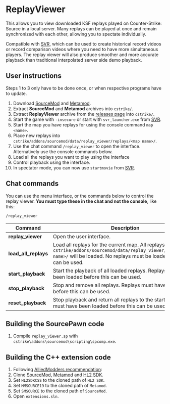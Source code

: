 # ReplayViewer

This allows you to view downloaded KSF replays played on Counter-Strike: Source in a local server. Many replays can be played at once and remain synchronized with each other, allowing you to spectate individually.

Compatible with [SVR](https://github.com/crashfort/SourceDemoRender/), which can be used to create historical record videos or record comparison videos where you need to have more simultaneous players. The replay viewer will also produce smoother and more accurate playback than traditional interpolated server side demo playback.

## User instructions

Steps 1 to 3 only have to be done once, or when respective programs have to update.

1. Download [SourceMod](https://www.sourcemod.net/downloads.php) and [Metamod](https://www.metamodsource.net/).
2. Extract **SourceMod** and **Metamod** archives into `cstrike/`.
3. Extract **ReplayViewer** archive from the [releases page](https://github.com/crashfort/ReplayViewer/releases) into `cstrike/`.
4. Start the game with `-insecure` or start with `svr_launcher.exe` from [SVR](https://github.com/crashfort/SourceDemoRender/).
5. Start the map you have replays for using the console command `map <name>`.
6. Place new replays into `cstrike/addons/sourcemod/data/replay_viewer/replays/<map name>/`.
7. Use the chat command `/replay_viewer` to open the interface. Alternatively use the console commands below.
8. Load all the replays you want to play using the interface
9. Control playback using the interface.
10. In spectator mode, you can now use `startmovie` from [SVR](https://github.com/crashfort/SourceDemoRender/).

## Chat commands

You can use the menu interface, or the commands below to control the replay viewer. **You must type these in the chat and not the console**, like this:
```
/replay_viewer
```

| Command | Description
| ------------- | -----------------------
| **replay_viewer** | Open the user interface.
| **load_all_replays** | Load all replays for the current map. All replays located in `cstrike/addons/sourcemod/data/replay_viewer/replays/<map name>/` will be loaded. No replays must be loaded before this can be used.
| **start_playback** | Start the playback of all loaded replays. Replays must have been loaded before this can be used.
| **stop_playback** | Stop and remove all replays. Replays must have been loaded before this can be used.
| **reset_playback** | Stop playback and return all replays to the start. Replays must have been loaded before this can be used.

## Building the SourcePawn code

1. Compile `replay_viewer.sp` with `cstrike\addons\sourcemod\scripting\spcomp.exe`.

## Building the C++ extension code

1. Following [AlliedModders recommendation](https://wiki.alliedmods.net/Writing_Extensions#Environment_Variables):
2. Clone [SourceMod](https://github.com/alliedmodders/sourcemod/), [Metamod](https://github.com/alliedmodders/metamod-source/) and [HL2 SDK](https://github.com/alliedmodders/hl2sdk).
3. Set `HL2SDKCSS` to the cloned path of `HL2 SDK`.
4. Set `MMSOURCE19` to the cloned path of `Metamod`.
5. Set `SMSOURCE` to the cloned path of `SourceMod`.
6. Open `extensions.sln`.
